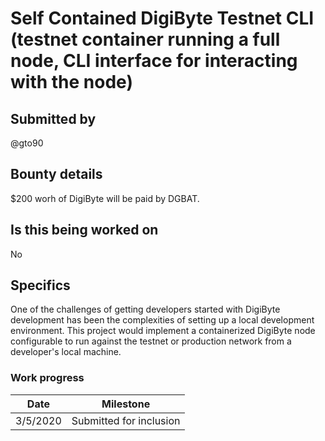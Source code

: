 # Self Contained DigiByte Testnet CLI (testnet container running a full node, CLI interface for interacting with the node)

## Submitted by

@gto90

## Bounty details

$200 worh of DigiByte will be paid by DGBAT.

## Is this being worked on

No

## Specifics

One of the challenges of getting developers started with DigiByte development has been the complexities of setting up a local development environment.  This project would implement a containerized DigiByte node configurable to run against the testnet or production network from a developer's local machine.

### Work progress

| Date | Milestone |
| --- | --- |
| 3/5/2020 | Submitted for inclusion |
